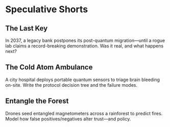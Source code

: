 # Speculative Shorts

## The Last Key
In 2037, a legacy bank postpones its post-quantum migration—until a rogue lab claims a record-breaking demonstration. Was it real, and what happens next?

## The Cold Atom Ambulance
A city hospital deploys portable quantum sensors to triage brain bleeding on-site. Write the protocol decision tree and the failure modes.

## Entangle the Forest
Drones seed entangled magnetometers across a rainforest to predict fires. Model how false positives/negatives alter trust—and policy.
